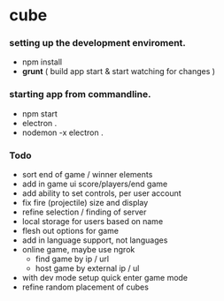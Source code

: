 # cube

### setting up the development enviroment.

- npm install
- **grunt** ( build app start & start watching for changes )

### starting app from commandline.

- npm start
- electron .
- nodemon -x electron .

### Todo

- sort end of game / winner elements
- add in game ui score/players/end game
- add ability to set controls, per user account
- fix fire (projectile) size and display
- refine selection / finding of server
- local storage for users based on name
- flesh out options for game
- add in language support, not languages
- online game, maybe use ngrok
  - find game by ip / url
  - host game by external ip / ul
- with dev mode setup quick enter game mode
- refine random placement of cubes
